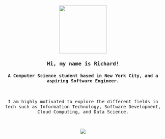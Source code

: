 </br></br>

<h1 align="center">
  <img src="https://avatars.githubusercontent.com/u/52021889?v=4" height="150"/>
</h1>


<h3 align = "center">
  <samp>
    Hi, my name is Richard!
  </samp>  
</h3>

<h4 align = "center">
  <samp>
    A Computer Science student based in New York City, and a aspiring Software Engineer.
  </samp>  
</h4>

<br>

<p align = "center">
  <samp>
    I am highly motivated to explore the different fields in tech such as Information Technology, Software Development, Cloud Computing, and Data Science.
  </samp>
</p>

<br>

<p align="center">
  <img src="https://github-readme-stats.vercel.app/api?username=richxrd&hide=contribs,prs,stars,issues&count_private=true&show_icons=true&theme=dracula&custom_title=Stats">
</p>
